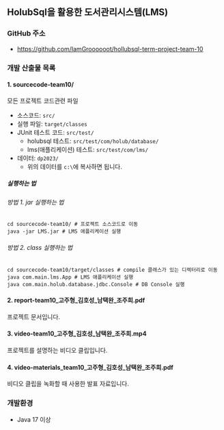 ## HolubSql을 활용한 도서관리시스템(LMS)

### GitHub 주소
 - https://github.com/IamGroooooot/hollubsql-term-project-team-10

### 개발 산출물 목록

#### 1. sourcecode-team10/
모든 프로젝트 코드관련 파일

- 소스코드: `src/`
- 실행 파일: `target/classes`
- JUnit 테스트 코드: `src/test/`
  - holubsql 테스트: `src/test/com/holub/database/`
  - lms(애플리케이션) 테스트: `src/test/com/lms/`
- 데이터: `dp2023/`
  - 위의 데이터를 `c:\`에 복사하면 됩니다.

##### 실행하는 법
###### 방법 1. jar 실행하는 법
```
cd sourcecode-team10/ # 프로젝트 소스코드로 이동
java -jar LMS.jar # LMS 애플리케이션 실행
```

###### 방법 2. class 실행하는 법
```
cd sourcecode-team10/target/classes # compile 클래스가 있는 디렉터리로 이동
java com.main.lms.App # LMS 애플리케이션 실행
java com.main.holub.database.jdbc.Console # DB Console 실행
```

#### 2. report-team10_고주형_김호성_남택완_조주희.pdf
프로젝트 문서입니다.

#### 3. video-team10_고주형_김호성_남택완_조주희.mp4
프로젝트를 설명하는 비디오 클립입니다.

#### 4. video-materials_team10_고주형_김호성_남택완_조주희.pdf
비디오 클립을 녹화할 때 사용한 발표 자료입니다.

### 개발환경
- Java 17 이상
